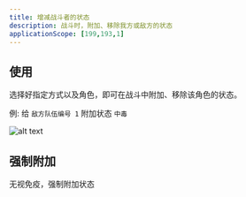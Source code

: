 ```yaml
---
title: 增减战斗者的状态
description: 战斗时，附加、移除我方或敌方的状态
applicationScope: [199,193,1]
---
```


## 使用

选择好指定方式以及角色，即可在战斗中附加、移除该角色的状态。

例: 给 `敌方队伍编号 1` 附加状态 `中毒`

![alt text](https://cdn.gcw.wiki/gcw/image/zh_hans/commands/battle/changebattlerstatus/image.png)

## 强制附加

无视免疫，强制附加状态
